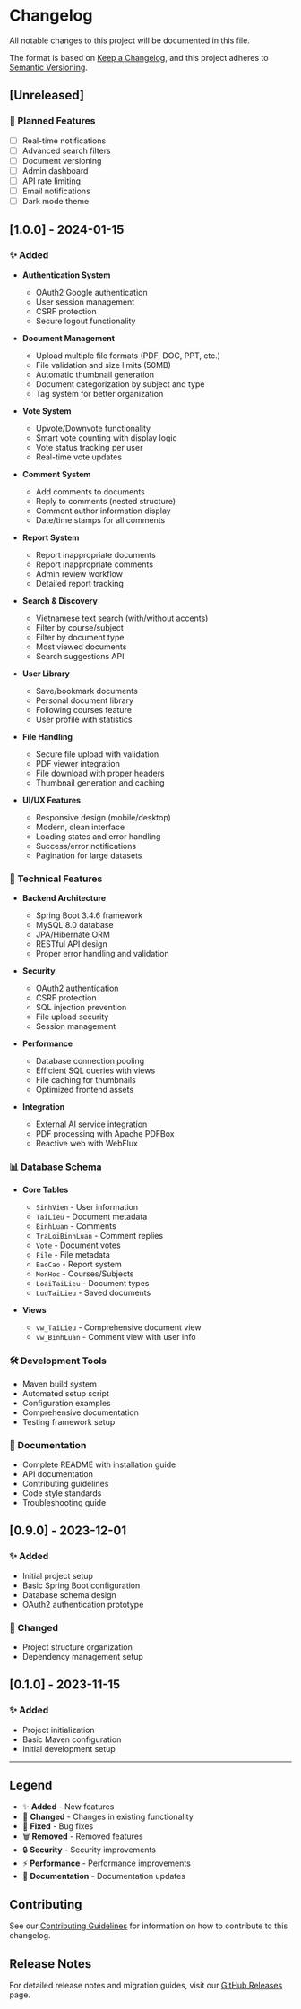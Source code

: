 # Changelog

All notable changes to this project will be documented in this file.

The format is based on [Keep a Changelog](https://keepachangelog.com/en/1.0.0/),
and this project adheres to [Semantic Versioning](https://semver.org/spec/v2.0.0.html).

## [Unreleased]

### 🚀 Planned Features
- [ ] Real-time notifications
- [ ] Advanced search filters
- [ ] Document versioning
- [ ] Admin dashboard
- [ ] API rate limiting
- [ ] Email notifications
- [ ] Dark mode theme

## [1.0.0] - 2024-01-15

### ✨ Added
- **Authentication System**
  - OAuth2 Google authentication
  - User session management
  - CSRF protection
  - Secure logout functionality

- **Document Management**
  - Upload multiple file formats (PDF, DOC, PPT, etc.)
  - File validation and size limits (50MB)
  - Automatic thumbnail generation
  - Document categorization by subject and type
  - Tag system for better organization

- **Vote System**
  - Upvote/Downvote functionality
  - Smart vote counting with display logic
  - Vote status tracking per user
  - Real-time vote updates

- **Comment System**
  - Add comments to documents
  - Reply to comments (nested structure)
  - Comment author information display
  - Date/time stamps for all comments

- **Report System**
  - Report inappropriate documents
  - Report inappropriate comments
  - Admin review workflow
  - Detailed report tracking

- **Search & Discovery**
  - Vietnamese text search (with/without accents)
  - Filter by course/subject
  - Filter by document type
  - Most viewed documents
  - Search suggestions API

- **User Library**
  - Save/bookmark documents
  - Personal document library
  - Following courses feature
  - User profile with statistics

- **File Handling**
  - Secure file upload with validation
  - PDF viewer integration
  - File download with proper headers
  - Thumbnail generation and caching

- **UI/UX Features**
  - Responsive design (mobile/desktop)
  - Modern, clean interface
  - Loading states and error handling
  - Success/error notifications
  - Pagination for large datasets

### 🔧 Technical Features
- **Backend Architecture**
  - Spring Boot 3.4.6 framework
  - MySQL 8.0 database
  - JPA/Hibernate ORM
  - RESTful API design
  - Proper error handling and validation

- **Security**
  - OAuth2 authentication
  - CSRF protection
  - SQL injection prevention
  - File upload security
  - Session management

- **Performance**
  - Database connection pooling
  - Efficient SQL queries with views
  - File caching for thumbnails
  - Optimized frontend assets

- **Integration**
  - External AI service integration
  - PDF processing with Apache PDFBox
  - Reactive web with WebFlux

### 📊 Database Schema
- **Core Tables**
  - `SinhVien` - User information
  - `TaiLieu` - Document metadata
  - `BinhLuan` - Comments
  - `TraLoiBinhLuan` - Comment replies
  - `Vote` - Document votes
  - `File` - File metadata
  - `BaoCao` - Report system
  - `MonHoc` - Courses/Subjects
  - `LoaiTaiLieu` - Document types
  - `LuuTaiLieu` - Saved documents

- **Views**
  - `vw_TaiLieu` - Comprehensive document view
  - `vw_BinhLuan` - Comment view with user info

### 🛠️ Development Tools
- Maven build system
- Automated setup script
- Configuration examples
- Comprehensive documentation
- Testing framework setup

### 📝 Documentation
- Complete README with installation guide
- API documentation
- Contributing guidelines
- Code style standards
- Troubleshooting guide

## [0.9.0] - 2023-12-01

### ✨ Added
- Initial project setup
- Basic Spring Boot configuration
- Database schema design
- OAuth2 authentication prototype

### 🔧 Changed
- Project structure organization
- Dependency management setup

## [0.1.0] - 2023-11-15

### ✨ Added
- Project initialization
- Basic Maven configuration
- Initial development setup

---

## Legend

- ✨ **Added** - New features
- 🔧 **Changed** - Changes in existing functionality
- 🐛 **Fixed** - Bug fixes
- 🗑️ **Removed** - Removed features
- 🔒 **Security** - Security improvements
- ⚡ **Performance** - Performance improvements
- 📝 **Documentation** - Documentation updates

## Contributing

See our [Contributing Guidelines](CONTRIBUTING.md) for information on how to contribute to this changelog.

## Release Notes

For detailed release notes and migration guides, visit our [GitHub Releases](https://github.com/chtr302/ChiaSeTaiLieu/releases) page. 